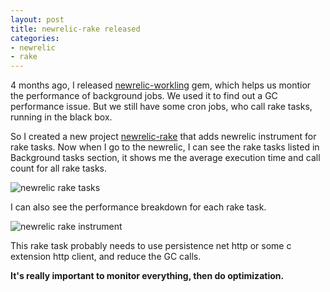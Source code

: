 ```yaml
---
layout: post
title: newrelic-rake released
categories:
- newrelic
- rake
---
```

4 months ago, I released [newrelic-workling][0] gem, which helps us
montior the performance of background jobs. We used it to find out a
GC performance issue. But we still have some cron jobs, who call rake
tasks, running in the black box.

So I created a new project [newrelic-rake][1] that adds newrelic
instrument for rake tasks. Now when I go to the newrelic, I can see the
rake tasks listed in Background tasks section, it shows me the average
execution time and call count for all rake tasks.

![newrelic rake tasks](http://farm9.staticflickr.com/8467/8078580542_a85b59f8bd.jpg)

I can also see the performance breakdown for each rake task.

![newrelic rake instrument](http://farm9.staticflickr.com/8475/8078589421_7d3aa63972.jpg)

This rake task probably needs to use persistence net http or some c
extension http client, and reduce the GC calls.

**It's really important to monitor everything, then do optimization.**


[0]: https://github.com/aurorafeint/newrelic-workling
[1]: https://github.com/flyerhzm/newrelic-rake
